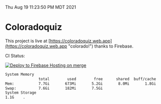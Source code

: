 Thu Aug 19 11:23:50 PM MDT 2021

# Coloradoquiz


This project is live at [https://coloradoquiz.web.app](https://coloradoquiz.web.app "colorado!") thanks to Firebase.

CI Status: 

[![Deploy to Firebase Hosting on merge](https://github.com/teamkushal/coloradoquiz/actions/workflows/firebase-hosting-merge.yml/badge.svg)](https://github.com/teamkushal/coloradoquiz/actions/workflows/firebase-hosting-merge.yml)

```bash
System Memory
               total        used        free      shared  buff/cache   available
Mem:           7.7Gi       673Mi       5.2Gi       8.0Mi       1.8Gi       6.6Gi
Swap:          7.6Gi       182Mi       7.5Gi
System Storage
1.1G	.
```
```bash
